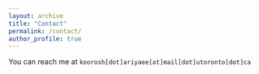 ```yaml
---
layout: archive
title: "Contact"
permalink: /contact/
author_profile: true
---
```


You can reach me at `koorosh[dot]ariyaee[at]mail[dot]utoronto[dot]ca`
